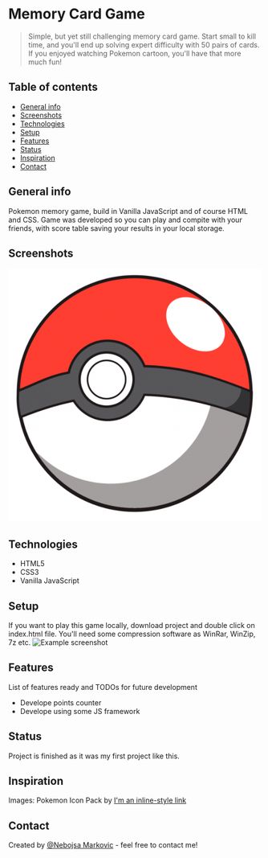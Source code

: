 # Memory Card Game
> Simple, but yet still challenging memory card game. Start small to kill time,
and you'll end up solving expert difficulty with 50 pairs of cards. If you enjoyed watching Pokemon cartoon, you'll have that more much fun!

## Table of contents
* [General info](#general-info)
* [Screenshots](#screenshots)
* [Technologies](#technologies)
* [Setup](#setup)
* [Features](#features)
* [Status](#status)
* [Inspiration](#inspiration)
* [Contact](#contact)

## General info
Pokemon memory game, build in Vanilla JavaScript and of course HTML and CSS. Game was developed so you can play and compite with your friends, with score table
saving your results in your local storage.

## Screenshots
![Example screenshot](./images/pokeball.png)

## Technologies
* HTML5
* CSS3
* Vanilla JavaScript

## Setup
If you want to play this game locally, download project and double click on index.html file. You'll need some compression software as WinRar, WinZip, 7z etc.
![Example screenshot](https://user-images.githubusercontent.com/59211000/96584696-e6412200-12de-11eb-9b99-602b4010a91c.png)

## Features
List of features ready and TODOs for future development
* Develope points counter
* Develope using some JS framework

## Status
Project is finished as it was my first project like this.

## Inspiration
Images: Pokemon Icon Pack by [I'm an inline-style link](https://www.pokemon.com/us/)


## Contact
Created by [@Nebojsa Markovic](https://www.linkedin.com/in/nebojsa-markovic-6760111b5/) - feel free to contact me!
